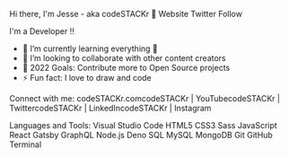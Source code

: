 Hi there, I'm Jesse - aka codeSTACKr 👋
Website Twitter Follow

I'm a Developer !!
- 🌱 I’m currently learning everything 🤣
- 👯 I’m looking to collaborate with other content creators
- 🥅 2022 Goals: Contribute more to Open Source projects
- ⚡ Fun fact: I love to draw and code

Connect with me:
codeSTACKr.comcodeSTACKr | YouTubecodeSTACKr | TwittercodeSTACKr | LinkedIncodeSTACKr | Instagram


Languages and Tools:
Visual Studio Code HTML5 CSS3 Sass JavaScript React Gatsby GraphQL Node.js Deno SQL MySQL MongoDB Git GitHub Terminal
